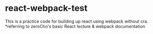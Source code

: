 # react-webpack-test

This is a practice code for building up react using webpack without cra.
\*referring to zeroCho's basic React lecture & webpack documentation
